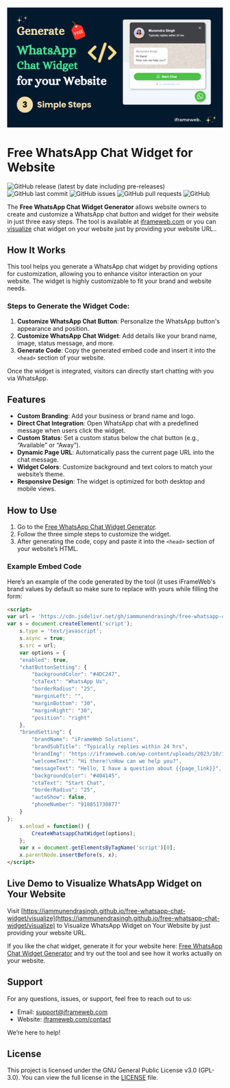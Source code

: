 ![Banner](./header.png)
# Free WhatsApp Chat Widget for Website

![GitHub release (latest by date including pre-releases)](https://img.shields.io/github/v/release/iammunendrasingh/free-whatsapp-chat-widget?include_prereleases)
![GitHub last commit](https://img.shields.io/github/last-commit/iammunendrasingh/free-whatsapp-chat-widget)
![GitHub issues](https://img.shields.io/github/issues-raw/iammunendrasingh/free-whatsapp-chat-widget)
![GitHub pull requests](https://img.shields.io/github/issues-pr/iammunendrasingh/free-whatsapp-chat-widget)
![GitHub](https://img.shields.io/github/license/iammunendrasingh/free-whatsapp-chat-widget?random=123)

The **Free WhatsApp Chat Widget Generator** allows website owners to create and customize a WhatsApp chat button and widget for their website in just three easy steps. The tool is available at [iframeweb.com](https://iframeweb.com/tools/free-whatsapp-chat-widget-for-website/) or you can [visualize](https://iammunendrasingh.github.io/free-whatsapp-chat-widget/visualize) chat widget on your website just by providing your website URL..

## How It Works

This tool helps you generate a WhatsApp chat widget by providing options for customization, allowing you to enhance visitor interaction on your website. The widget is highly customizable to fit your brand and website needs.

### Steps to Generate the Widget Code:

1. **Customize WhatsApp Chat Button**: Personalize the WhatsApp button's appearance and position.
2. **Customize WhatsApp Chat Widget**: Add details like your brand name, image, status message, and more.
3. **Generate Code**: Copy the generated embed code and insert it into the `<head>` section of your website.

Once the widget is integrated, visitors can directly start chatting with you via WhatsApp.

## Features

- **Custom Branding**: Add your business or brand name and logo.
- **Direct Chat Integration**: Open WhatsApp chat with a predefined message when users click the widget.
- **Custom Status**: Set a custom status below the chat button (e.g., “Available” or “Away”).
- **Dynamic Page URL**: Automatically pass the current page URL into the chat message.
- **Widget Colors**: Customize background and text colors to match your website’s theme.
- **Responsive Design**: The widget is optimized for both desktop and mobile views.

## How to Use

1. Go to the [Free WhatsApp Chat Widget Generator](https://iframeweb.com/tools/free-whatsapp-chat-widget-for-website/).
2. Follow the three simple steps to customize the widget.
3. After generating the code, copy and paste it into the `<head>` section of your website’s HTML.

### Example Embed Code

Here’s an example of the code generated by the tool (it uses iFrameWeb's brand values by default so make sure to replace with yours while filling the form:

```html
<script>
var url = 'https://cdn.jsdelivr.net/gh/iammunendrasingh/free-whatsapp-chat-widget@main/main.js';
var s = document.createElement('script');
    s.type = 'text/javascript';
    s.async = true;
    s.src = url;
    var options = {
    "enabled": true,
    "chatButtonSetting": {
        "backgroundColor": "#4DC247",
        "ctaText": "WhatsApp Us",
        "borderRadius": "25",
        "marginLeft": "",
        "marginBottom": "30",
        "marginRight": "30",
        "position": "right"
    },
    "brandSetting": {
        "brandName": "iFrameWeb Solutions",
        "brandSubTitle": "Typically replies within 24 hrs",
        "brandImg": "https://iframeweb.com/wp-content/uploads/2023/10/iframeweb-logo.jpg",
        "welcomeText": "Hi there!\nHow can we help you?",
        "messageText": "Hello, I have a question about {{page_link}}",
        "backgroundColor": "#404145",
        "ctaText": "Start Chat",
        "borderRadius": "25",
        "autoShow": false,
        "phoneNumber": "918851730877"
    }
};
    s.onload = function() {
        CreateWhatsappChatWidget(options);
    };
    var x = document.getElementsByTagName('script')[0];
    x.parentNode.insertBefore(s, x);
</script>
```

## Live Demo to Visualize WhatsApp Widget on Your Website
Visit [https://iammunendrasingh.github.io/free-whatsapp-chat-widget/visualize](https://iammunendrasingh.github.io/free-whatsapp-chat-widget/visualize) to Visualize WhatsApp Widget on Your Website by just providing  your website URL.

If you like the chat widget, generate it for your website here:  [Free WhatsApp Chat Widget Generator](https://iframeweb.com/tools/free-whatsapp-chat-widget-for-website/) and try out the tool and see how it works actually on your website.

## Support

For any questions, issues, or support, feel free to reach out to us:

- Email: [support@iframeweb.com](mailto:support@iframeweb.com)
- Website: [iframeweb.com/contact](https://iframeweb.com/contact)

We’re here to help!

## License

This project is licensed under the GNU General Public License v3.0 (GPL-3.0). You can view the full license in the [LICENSE](https://github.com/iammunendrasingh/iframeweb/blob/main/LICENSE) file.

